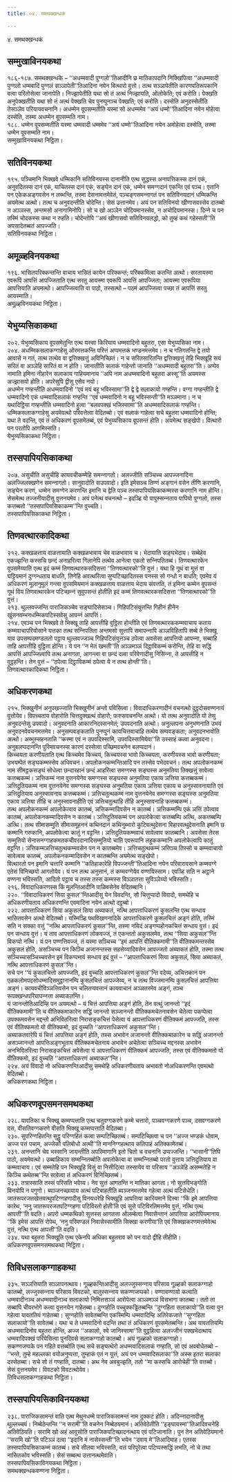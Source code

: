 ```yaml
---
title: ०४. समथक्खन्धकं

---
```

४. समथक्खन्धकं  


## सम्मुखाविनयकथा

१८६-१८७. समथक्खन्धके – ‘‘अधम्मवादी पुग्गलो’’तिआदीनि छ मातिकापदानि निक्खिपित्वा ‘‘अधम्मवादी पुग्गलो धम्मवादिं पुग्गलं सञ्‍ञापेती’’तिआदिना नयेन वित्थारो वुत्तो। तत्थ सञ्‍ञापेतीति कारणपतिरूपकानि वत्वा परितोसेत्वा जानापेति। निज्झापेतीति यथा सो तं अत्थं निज्झायति, ओलोकेति; एवं करोति। पेक्खति अनुपेक्खतीति यथा सो तं अत्थं पेक्खति चेव पुनप्पुनञ्‍च पेक्खति; एवं करोति। दस्सेति अनुदस्सेतीति तेसञ्‍ञेव परियायवचनानि। अधम्मेन वूपसम्मतीति यस्मा सो अधम्ममेव ‘‘अयं धम्मो’’तिआदिना नयेन मोहेत्वा दस्सेति, तस्मा अधम्मेन वूपसम्मति नाम।  
१८८. धम्मेन वूपसम्मतीति यस्मा धम्मवादी धम्ममेव ‘‘अयं धम्मो’’तिआदिना नयेन अमोहेत्वा दस्सेति, तस्मा धम्मेन वूपसम्मति नाम।  
सम्मुखाविनयकथा निट्ठिता।  


## सतिविनयकथा

१९५. पञ्‍चिमानि भिक्खवे धम्मिकानि सतिविनयस्स दानानीति एत्थ सुद्धस्स अनापत्तिकस्स दानं एकं, अनुवदितस्स दानं एकं, याचितस्स दानं एकं, सङ्घेन दानं एकं, धम्मेन समग्गदानं एकन्ति एवं पञ्‍च। एतानि पन एकेकअङ्गवसेन न लब्भन्ति, तस्मा देसनामत्तमेवेतं, पञ्‍चङ्गसमन्‍नागतं पन सतिविनयदानं धम्मिकन्ति अयमेत्थ अत्थो। तत्थ च अनुवदन्तीति चोदेन्ति। सेसं उत्तानमेव। अयं पन सतिविनयो खीणासवस्सेव दातब्बो न अञ्‍ञस्स, अन्तमसो अनागामिनोपि। सो च खो अञ्‍ञेन चोदियमानस्सेव, न अचोदियमानस्स। दिन्‍ने च पन तस्मिं चोदकस्स कथा न रुहति। चोदेन्तोपि ‘‘अयं खीणासवो सतिविनयलद्धो, को तुय्हं कथं गहेस्सती’’ति अपसादेतब्बतं आपज्‍जति।  
सतिविनयकथा निट्ठिता।  


## अमूळ्हविनयकथा

१९६. भासितपरिक्‍कन्तन्ति वाचाय भासितं कायेन परिक्‍कन्तं; परिक्‍कमित्वा कतन्ति अत्थो। सरतायस्मा एवरूपिं आपत्तिं आपज्‍जिताति एत्थ सरतु आयस्मा एवरूपिं आपत्तिं आपज्‍जिता; आयस्मा एवरूपिया आपत्तियाति अयमत्थो। आपज्‍जित्वाति वा पाठो, तस्सत्थो – पठमं आपज्‍जित्वा पच्छा तं आपत्तिं सरतु आयस्माति।  
अमूळ्हविनयकथा निट्ठिता।  


## येभुय्यसिकाकथा

२०२. येभुय्यसिकाय वूपसमेतुन्ति एत्थ यस्सा किरियाय धम्मवादिनो बहुतरा, एसा येभुय्यसिका नाम।  
२०४. अधम्मिकसलाकग्गाहेसु ओरमत्तकन्ति परित्तं अप्पमत्तकं भण्डनमत्तमेव। न च गतिगतन्ति द्वे तयो आवासे न गतं, तत्थ तत्थेव वा द्वत्तिक्खत्तुं अविनिच्छितं। न च सरितसारितन्ति द्वत्तिक्खत्तुं तेहि भिक्खूहि सयं सरितं वा अञ्‍ञेहि सारितं वा न होति। जानातीति सलाकं गाहेन्तो जानाति ‘‘अधम्मवादी बहुतरा’’ति। अप्पेव नामाति इमिना नीहारेन सलाकाय गाहियमानाय ‘‘अपि नाम अधम्मवादिनो बहुतरा अस्सू’’ति अयमस्स अज्झासयो होति। अपरेसुपि द्वीसु एसेव नयो।  
अधम्मेन गण्हन्तीति अधम्मवादिनो ‘‘एवं मयं बहू भविस्सामा’’ति द्वे द्वे सलाकायो गण्हन्ति। वग्गा गण्हन्तीति द्वे धम्मवादिनो एकं धम्मवादिसलाकं गण्हन्ति ‘‘एवं धम्मवादिनो न बहू भविस्सन्ती’’ति मञ्‍ञमाना। न च यथादिट्ठिया गण्हन्तीति धम्मवादिनो हुत्वा ‘‘बलवपक्खं भजिस्सामा’’ति अधम्मवादिसलाकं गण्हन्ति। धम्मिकसलाकग्गाहेसु अयमेवत्थो परिवत्तेत्वा वेदितब्बो। एवं सलाकं गाहेत्वा सचे बहुतरा धम्मवादिनो होन्ति; यथा ते वदन्ति, एवं तं अधिकरणं वूपसमेतब्बं, एवं येभुय्यसिकाय वूपसन्तं होति। अयमेत्थ सङ्खेपो। वित्थारो पन परतोपि आगमिस्सति।  
येभुय्यसिकाकथा निट्ठिता।  


## तस्सपापियसिकाकथा

२०७. असुचीति असुचीहि कायवचीकम्मेहि समन्‍नागतो। अलज्‍जीति सञ्‍चिच्‍च आपज्‍जनादिना अलज्‍जिलक्खणेन समन्‍नागतो। सानुवादोति सउपवादो। इति इमेसञ्‍च तिण्णं अङ्गानं वसेन तीणि करणानि, सङ्घेन करणं, धम्मेन समग्गेन करणन्ति इमानि च द्वेति पञ्‍च तस्सपापियसिकाकम्मस्स करणानि नाम होन्ति। सेसमेत्थ तज्‍जनीयादीसु वुत्तनयमेव। अयं पनेत्थ वचनत्थो – इदञ्हि यो पापुस्सन्‍नताय पापियो पुग्गलो, तस्स कत्तब्बतो ‘‘तस्सपापियसिकाकम्म’’न्ति वुच्‍चति।  
तस्सपापियसिकाकथा निट्ठिता।  


## तिणवत्थारकादिकथा

२१२. कक्खळत्ताय वाळत्तायाति कक्खळभावाय चेव वाळभावाय च। भेदायाति सङ्घभेदाय। सब्बेहेव एकज्झन्ति कस्सचि छन्दं अनाहरित्वा गिलानेपि तत्थेव आनेत्वा एकतो सन्‍निपतितब्बं। तिणवत्थारकेन वूपसमेय्याति एत्थ इदं कम्मं तिणवत्थारकसदिसत्ता ‘‘तिणवत्थारको’’ति वुत्तं। यथा हि गूथं वा मुत्तं वा घट्टियमानं दुग्गन्धताय बाधति, तिणेहि अवत्थरित्वा सुप्पटिच्छादितस्स पनस्स सो गन्धो न बाधति; एवमेव यं अधिकरणं मूलानुमूलं गन्त्वा वूपसमियमानं कक्खळत्ताय वाळत्ताय भेदाय संवत्तति, तं इमिना कम्मेन वूपसन्तं गूथं विय तिणवत्थारकेन पटिच्छन्‍नं सुवूपसन्तं होतीति इदं कम्मं तिणवत्थारकसदिसत्ता ‘‘तिणवत्थारको’’ति वुत्तं।  
२१३. थुल्‍लवज्‍जन्ति पाराजिकञ्‍चेव सङ्घादिसेसञ्‍च। गिहिपटिसंयुत्तन्ति गिहीनं हीनेन खुंसनवम्भनधम्मिकपटिस्सवेसु आपन्‍नं आपत्तिं।  
२१४. एवञ्‍च पन भिक्खवे ते भिक्खू ताहि आपत्तीहि वुट्ठिता होन्तीति एवं तिणवत्थारककम्मवाचाय कताय कम्मवाचापरियोसाने यत्तका तत्थ सन्‍निपतिता अन्तमसो सुत्तापि समापन्‍नापि अञ्‍ञविहितापि सब्बे ते भिक्खू याव उपसम्पदमण्डलतो पट्ठाय थुल्‍लवज्‍जञ्‍च गिहिपटिसंयुत्तञ्‍च ठपेत्वा अवसेसा आपत्तियो आपन्‍ना, सब्बाहि ताहि आपत्तीहि वुट्ठिता होन्ति। ये पन ‘‘न मेतं खमती’’ति अञ्‍ञमञ्‍ञं दिट्ठाविकम्मं करोन्ति, तेहि वा सद्धिं आपत्तिं आपज्‍जित्वापि तत्थ अनागता, आगन्त्वा वा छन्दं दत्वा परिवेणादीसु निसिन्‍ना, ते आपत्तीहि न वुट्ठहन्ति। तेन वुत्तं – ‘‘ठपेत्वा दिट्ठाविकम्मं ठपेत्वा ये न तत्थ होन्ती’’ति।  
तिणवत्थारकादिकथा निट्ठिता।  


## अधिकरणकथा

२१५. भिक्खुनीनं अनुपखज्‍जाति भिक्खुनीनं अन्तो पविसित्वा। विवादाधिकरणादीनं वचनत्थो दुट्ठदोसवण्णनायं वुत्तोयेव। विपच्‍चताय वोहारोति चित्तदुक्खत्थं वोहारो; फरुसवचनन्ति अत्थो। यो तत्थ अनुवादोति यो तेसु अनुवदन्तेसु उपवादो। अनुवदनाति आकारनिदस्सनमेतं; उपवदनाति अत्थो। अनुल्‍लपना अनुभणनाति उभयं अनुवदनवेवचनमत्तमेव। अनुसम्पवङ्कताति पुनप्पुनं कायचित्तवाचाहि तत्थेव सम्पवङ्कता; अनुवदनभावोति अत्थो। अब्भुस्सहनताति ‘‘कस्मा एवं न उपवदिस्सामि, उपवदिस्सामियेवा’’ति उस्साहं कत्वा अनुवदना। अनुबलप्पदानन्ति पुरिमवचनस्स कारणं दस्सेत्वा पच्छिमवचनेन बलप्पदानं।  
किच्‍चयता करणीयताति एत्थ किच्‍चमेव किच्‍चयं, किच्‍चयस्स भावो किच्‍चयता, करणीयस्स भावो करणीयता; उभयम्पेतं सङ्घकम्मस्सेव अधिवचनं। अपलोकनकम्मन्तिआदि पन तस्सेव पभेदवचनं। तत्थ अपलोकनकम्मं नाम सीमट्ठकसङ्घं सोधेत्वा छन्दारहानं छन्दं आहरित्वा समग्गस्स सङ्घस्स अनुमतिया तिक्खत्तुं सावेत्वा कत्तब्बकम्मं। ञत्तिकम्मं नाम वुत्तनयेनेव समग्गस्स सङ्घस्स अनुमतिया एकाय ञत्तिया कत्तब्बकम्मं। ञत्तिदुतियकम्मं नाम वुत्तनयेनेव समग्गस्स सङ्घस्स अनुमतिया एकाय ञत्तिया एकाय च अनुस्सावनायाति एवं ञत्तिदुतियाय अनुस्सावनाय कत्तब्बकम्मं। ञत्तिचतुत्थकम्मं नाम वुत्तनयेनेव समग्गस्स सङ्घस्स अनुमतिया एकाय ञत्तिया तीहि च अनुस्सावनाहीति एवं ञत्तिचतुत्थाहि तीहि अनुस्सावनाहि कत्तब्बकम्मं।  
तत्थ अपलोकनकम्मं अपलोकेत्वाव कातब्बं, ञत्तिकम्मादिवसेन न कातब्बं। ञत्तिकम्मम्पि एकं ञत्तिं ठपेत्वाव कातब्बं, अपलोकनकम्मादिवसेन न कातब्बं। ञत्तिदुतियकम्मं पन अपलोकेत्वा कत्तब्बम्पि अत्थि, अकत्तब्बम्पि अत्थि। तत्थ सीमासम्मुति सीमासमूहननं कथिनदानं कथिनुब्भारो कुटिवत्थुदेसना विहारवत्थुदेसनाति इमानि छ कम्मानि गरुकानि, अपलोकेत्वा कातुं न वट्टन्ति। ञत्तिदुतियकम्मवाचं सावेत्वाव कातब्बानि। अवसेसा तेरस सम्मुतियो सेनासनग्गाहकमतकचीवरदानादिसम्मुतियो चाति एवरूपानि लहुककम्मानि अपलोकेत्वापि कातुं वट्टन्ति। ञत्तिकम्मञत्तिचतुत्थकम्मवसेन पन न कातब्बमेव। ञत्तिचतुत्थकम्मं ञत्तिञ्‍च तिस्सो च कम्मवाचायो सावेत्वाव कातब्बं, अपलोकनकम्मादिवसेन न कातब्बन्ति अयमेत्थ सङ्खेपो।  
वित्थारतो पन इमानि चत्तारि कम्मानि ‘‘कतिहाकारेहि विपज्‍जन्ती’’तिआदिना नयेन परिवारावसाने कम्मवग्गे एतेसं विनिच्छयो आगतोयेव। यं पन तत्थ अनुत्तानं, तं कम्मवग्गेयेव वण्णयिस्साम। एवञ्हि सति न अट्ठाने वण्णना भविस्सति, आदितो पट्ठाय च तस्स तस्स कम्मस्स विञ्‍ञातत्ता सुविञ्‍ञेय्यो भविस्सति।  
२१६. विवादाधिकरणस्स किं मूलन्तिआदीनि पाळिवसेनेव वेदितब्बानि।  
२२०. ‘‘विवादाधिकरणं सिया कुसल’’न्तिआदीसु येन विवदन्ति, सो चित्तुप्पादो विवादो, समथेहि च अधिकरणीयताय अधिकरणन्ति एवमादिना नयेन अत्थो दट्ठब्बो।  
२२२. आपत्ताधिकरणं सिया अकुसलं सिया अब्याकतं, नत्थि आपत्ताधिकरणं कुसलन्ति एत्थ सन्धाय भासितवसेन अत्थो वेदितब्बो। यस्मिञ्हि पथविखणनादिके आपत्ताधिकरणे कुसलचित्तं अङ्गं होति, तस्मिं सति न सक्‍का वत्तुं ‘‘नत्थि आपत्ताधिकरणं कुसल’’न्ति, तस्मा नयिदं अङ्गप्पहोनकचित्तं सन्धाय वुत्तं। इदं पन सन्धाय वुत्तं। यं ताव आपत्ताधिकरणं लोकवज्‍जं, तं एकन्ततो अकुसलमेव, तत्थ ‘‘सिया अकुसल’’न्ति विकप्पो नत्थि। यं पन पण्णत्तिवज्‍जं, तं यस्मा सञ्‍चिच्‍च ‘‘इमं आपत्तिं वीतिक्‍कमामी’’ति वीतिक्‍कमन्तस्सेव अकुसलं होति, असञ्‍चिच्‍च पन किञ्‍चि अजानन्तस्स सहसेय्यादिवसेन आपज्‍जतो अब्याकतं होति, तस्मा तत्थ सञ्‍चिच्‍चासञ्‍चिच्‍चवसेन इमं विकप्पभावं सन्धाय इदं वुत्तं – ‘‘आपत्ताधिकरणं सिया अकुसलं, सिया अब्याकतं, नत्थि आपत्ताधिकरणं कुसल’’न्ति।  
सचे पन ‘‘यं कुसलचित्तो आपज्‍जति, इदं वुच्‍चति आपत्ताधिकरणं कुसल’’न्ति वदेय्य, अचित्तकानं पन एळकलोमपदसोधम्मादिसमुट्ठानानम्पि कुसलचित्तं आपज्‍जेय्य, न च तत्थ विज्‍जमानम्पि कुसलचित्तं आपत्तिया अङ्गं। कायवचीविञ्‍ञत्तिवसेन पन चलितप्पवत्तानं कायवाचानं अञ्‍ञतरमेव अङ्गं, तञ्‍च रूपक्खन्धपरियापन्‍नत्ता अब्याकतन्ति।  
यं जानन्तोतिआदिम्हि पन अयमत्थो – यं चित्तं आपत्तिया अङ्गं होति, तेन वत्थुं जानन्तो ‘‘इदं वीतिक्‍कमामी’’ति च वीतिक्‍कमाकारेन सद्धिं जानन्तो सञ्‍जानन्तो वीतिक्‍कमचेतनावसेन चेतेत्वा पकप्पेत्वा उपक्‍कमवसेन मद्दन्तो अभिवितरित्वा निरासङ्कचित्तं पेसेत्वा यं आपत्ताधिकरणं वीतिक्‍कमं आपज्‍जति, तस्स एवं वीतिक्‍कमतो यो वीतिक्‍कमो, इदं वुच्‍चति ‘‘आपत्ताधिकरणं अकुसल’’न्ति।  
अब्याकतवारेपि यं चित्तं आपत्तिया अङ्गं होति, तस्स अभावेन अजानन्तो वीतिक्‍कमाकारेन च सद्धिं अजानन्तो असञ्‍जानन्तो आपत्तिअङ्गभूताय वीतिक्‍कमचेतनाय अभावेन अचेतेत्वा सञ्‍चिच्‍च मद्दनस्स अभावेन अनभिवितरित्वा निरासङ्कचित्तं अपेसेत्वा यं आपत्ताधिकरणं वीतिक्‍कमं आपज्‍जति, तस्स एवं वीतिक्‍कमतो यो वीतिक्‍कमो, इदं वुच्‍चति ‘‘आपत्ताधिकरणं अब्याकत’’न्ति।  
२२४. अयं विवादो नो अधिकरणन्तिआदीसु समथेहि अधिकरणीयताय अभावतो नोअधिकरणन्ति एवमत्थो वेदितब्बो।  
अधिकरणकथा निट्ठिता।  


## अधिकरणवूपसमनसमथकथा

२२८. यावतिका च भिक्खू कम्मप्पत्ताति एत्थ चतुवग्गकरणे कम्मे चत्तारो, पञ्‍चवग्गकरणे पञ्‍च, दसवग्गकरणे दस, वीसतिवग्गकरणे वीसति भिक्खू कम्मप्पत्ताति वेदितब्बा।  
२३०. सुपरिग्गहितन्ति सुट्ठु परिग्गहितं कत्वा सम्पटिच्छितब्बं। सम्पटिच्छित्वा च पन ‘‘अज्‍ज भण्डकं धोवाम, अज्‍ज पत्तं पचाम, अज्‍जेको पलिबोधो अत्थी’’ति माननिग्गहत्थाय कतिपाहं अतिक्‍कामेतब्बं।  
२३१. अनन्तानि चेव भस्सानि जायन्तीति अपरिमाणानि इतो चितो च वचनानि उप्पज्‍जन्ति। ‘‘भासानी’’तिपि पाठो, अयमेवत्थो। उब्बाहिकाय सम्मन्‍नितब्बोति अपलोकेत्वा वा सम्मन्‍नितब्बो परतो वुत्ताय ञत्तिदुतियाय वा कम्मवाचाय। एवं सम्मतेहि पन भिक्खूहि विसुं वा निसीदित्वा तस्सायेव वा परिसाय ‘‘अञ्‍ञेहि असम्मतेहि न किञ्‍चि कथेतब्ब’’न्ति सावेत्वा तं अधिकरणं विनिच्छितब्बं।  
२३३. तत्रास्साति तस्सं परिसति भवेय्य। नेव सुत्तं आगतन्ति न मातिका आगता। नो सुत्तविभङ्गोति विनयोपि न पगुणो। ब्यञ्‍जनच्छायाय अत्थं पटिबाहतीति ब्यञ्‍जनमत्तमेव गहेत्वा अत्थं पटिसेधेति। जातरूपरजतखेत्तवत्थुपटिग्गहणादीसु विनयधरेहि भिक्खूहि आपत्तिया कारियमाने दिस्वा ‘‘किं इमे आपत्तिया कारेथ, ‘ननु जातरूपरजतपटिग्गहणा पटिविरतो होती’ति एवं सुत्ते पटिविरतिमत्तमेव वुत्तं, नत्थि एत्थ आपत्ती’’ति वदति। अपरो धम्मकथिको सुत्तस्स आगतत्ता ओलम्बेत्वा निवासेन्तानं आपत्तिया आरोपियमानाय ‘‘किं इमेसं आपत्तिं रोपेथ, ‘ननु परिमण्डलं निवासेस्सामीति सिक्खा करणीया’ति एवं सिक्खाकरणमत्तमेवेत्थ वुत्तं, नत्थि एत्थ आपत्ती’’ति वदति।  
२३४. यथा बहुतरा भिक्खूति एत्थ एकेनपि अधिका बहुतराव को पन वादो द्वीहि तीहीति।  
अधिकरणवूपसमनसमथकथा निट्ठिता।  


## तिविधसलाकग्गाहकथा

२३५. सञ्‍ञत्तियाति सञ्‍ञापनत्थाय। गूळ्हकन्तिआदीसु अलज्‍जुस्सन्‍नाय परिसाय गूळ्हको सलाकग्गाहो कातब्बो, लज्‍जुस्सन्‍नाय परिसाय विवटको, बालुस्सन्‍नाय सकण्णजप्पको। वण्णावण्णायो कत्वाति धम्मवादीनञ्‍च अधम्मवादीनञ्‍च सलाकायो निमित्तसञ्‍ञं आरोपेत्वा अञ्‍ञमञ्‍ञं विसभागा कातब्बा। ततो ता सब्बापि चीवरभोगे कत्वा वुत्तनयेन गाहेतब्बा। दुग्गहोति पच्‍चुक्‍कड्ढितब्बन्ति ‘‘दुग्गहिता सलाकायो’’ति वत्वा पुन गहेत्वा यावततियं गाहेतब्बा। सुग्गहोति सावेतब्बन्ति एकस्मिम्पि धम्मवादिम्हि अतिरेकजाते ‘‘सुग्गहिता सलाकायो’’ति सावेतब्बं। यथा च ते धम्मवादिनो वदन्ति तथा तं अधिकरणं वूपसमेतब्बन्ति। अथ यावततियम्पि अधम्मवादिनोव बहुतरा होन्ति, अज्‍ज ‘‘अकालो, स्वे जानिस्सामा’’ति वुट्ठहित्वा अलज्‍जीनं पक्खभेदत्थाय धम्मवादिपक्खं परियेसित्वा पुनदिवसे सलाकग्गाहो कातब्बो। अयं गूळ्हको सलाकग्गाहो।  
सकण्णजप्पके पन गहिते वत्तब्बोति एत्थ सचे सङ्घत्थेरो अधम्मवादिसलाकं गण्हाति, सो एवं अवबोधेतब्बो – ‘‘भन्ते, तुम्हे महल्‍लका वयोअनुप्पत्ता, तुम्हाकं एतं न युत्तं, अयं पन धम्मवादिसलाका’’ति अस्स इतरा सलाका दस्सेतब्बा। सचे सो तं गण्हाति, दातब्बा। अथ नेव अवबुज्झति, ततो ‘‘मा कस्सचि आरोचेही’’ति वत्तब्बो। सेसं वुत्तनयमेव। विवटको विवटत्थोयेव।  
तिविधसलाकग्गाहकथा निट्ठिता।  


## तस्सपापियसिकाविनयकथा

२३८. पाराजिकसामन्तं वाति एत्थ मेथुनधम्मे पाराजिकसामन्तं नाम दुक्‍कटं होति। अदिन्‍नादानादीसु थुल्‍लच्‍चयं। निब्बेठेन्तन्ति ‘‘न सरामी’’ति वचनेन निब्बेठयमानं। अतिवेठेतीति ‘‘इङ्घायस्मा’’तिआदिवचनेहि अतिवेठियति। सरामि खो अहं आवुसोति पाराजिकपटिच्छादनत्थाय एवं पटिजानाति। पुन तेन अतिवेठियमानो ‘‘सरामि खो’’ति पटिञ्‍ञं दत्वा ‘‘इदानि मं नासेस्सन्ती’’ति भयेन ‘‘दवाय मे’’तिआदिमाह। एतस्स तस्सपापियसिकाकम्मं कातब्बं। सचे सीलवा भविस्सति, वत्तं परिपूरेत्वा पटिप्पस्सद्धिं लभति, नो चे तथा नासितकोव भविस्सति। सेसं सब्बत्थ उत्तानत्थमेवाति।  
तस्सपापियसिकाविनयकथा निट्ठिता।  
समथक्खन्धकवण्णना निट्ठिता।  